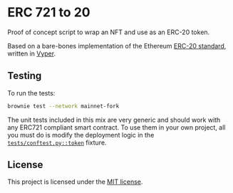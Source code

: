 # ERC 721 to 20

Proof of concept script to wrap an NFT and use as an ERC-20 token.

Based on a bare-bones implementation of the Ethereum [ERC-20 standard](https://eips.ethereum.org/EIPS/eip-20), written in [Vyper](https://github.com/vyperlang/vyper).

## Testing

To run the tests:

```bash
brownie test --network mainnet-fork
```

The unit tests included in this mix are very generic and should work with any ERC721 compliant smart contract. To use them in your own project, all you must do is modify the deployment logic in the [`tests/conftest.py::token`](tests/conftest.py) fixture.

## License

This project is licensed under the [MIT license](LICENSE).
